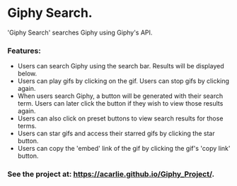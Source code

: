 # Giphy Search.
'Giphy Search' searches Giphy using Giphy's API. 

### Features:
* Users can search Giphy using the search bar. Results will be displayed below.
* Users can play gifs by clicking on the gif. Users can stop gifs by clicking again.
* When users search Giphy, a button will be generated with their search term. Users can later click the button if they wish to view those results again.
* Users can also click on preset buttons to view search results for those terms.
* Users can star gifs and access their starred gifs by clicking the star button.
* Users can copy the 'embed' link of the gif by clicking the gif's 'copy link' button.

### See the project at: https://acarlie.github.io/Giphy_Project/.